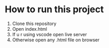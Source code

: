 # How to run this project

<ol>  
  <li>Clone this repository</li>
  <li>Open index.html</li>
  <li>If u r using vscode open live server</li>
  <li>Otherwise open any .html file on browser</li>
<ol>
